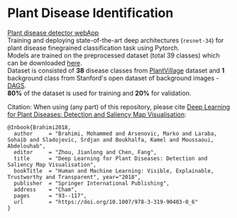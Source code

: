 # Plant Disease Identification
[Plant disease detector webApp](https://which-crop-disease.app.render.com/) <br/>
Training and deploying state-of-the-art deep architectures (`resnet-34`) for plant disease finegrained classification task using Pytorch. <br/>
Models are trained on the preprocessed dataset (total 39 classes) which can be downloaded [here](https://drive.google.com/open?id=0B_voCy5O5sXMTFByemhpZllYREU).<br/>
Dataset is consisted of **38** disease classes from [PlantVillage](https://plantvillage.org/) dataset and **1** background class from Stanford's open dataset of background images - [DAGS](http://dags.stanford.edu/projects/scenedataset.html).
<br/>
**80%** of the dataset is used for training and **20%** for validation.

Citation: When using (any part) of this repository, please cite  [Deep Learning for Plant Diseases: Detection and Saliency Map Visualisation](https://link.springer.com/chapter/10.1007/978-3-319-90403-0_6):

```
@Inbook{Brahimi2018,
  author     = "Brahimi, Mohammed and Arsenovic, Marko and Laraba, Sohaib and Sladojevic, Srdjan and Boukhalfa, Kamel and Moussaoui, Abdelouhab",
  editor     = "Zhou, Jianlong and Chen, Fang",
  title      = "Deep Learning for Plant Diseases: Detection and Saliency Map Visualisation",
  bookTitle  = "Human and Machine Learning: Visible, Explainable, Trustworthy and Transparent", year="2018",
  publisher  = "Springer International Publishing",
  address    = "Cham",
  pages      = "93--117",
  url        = "https://doi.org/10.1007/978-3-319-90403-0_6"
}
```
